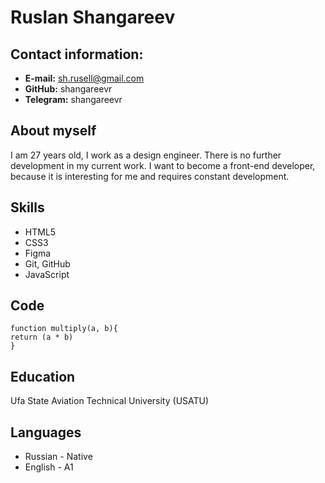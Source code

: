 # Ruslan Shangareev

## Contact information:
- __E-mail:__ sh.rusell@gmail.com
- __GitHub:__ shangareevr
- __Telegram:__ shangareevr

## About myself

I am 27 years old, I work as a design engineer. There is no further development in my current work.
I want to become a front-end developer, because it is interesting for me and requires constant development.


## Skills
- HTML5
- CSS3
- Figma
- Git, GitHub
- JavaScript

## Code
```
function multiply(a, b){
return (a * b)
}
```

## Education
Ufa State Aviation Technical University (USATU)


## Languages
* Russian - Native
* English - A1
